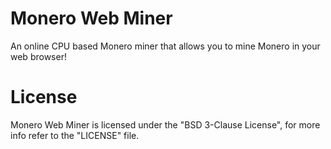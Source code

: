 Monero Web Miner
============
An online CPU based Monero miner that allows you to mine Monero in your web browser!

License
=======
Monero Web Miner is licensed under the "BSD 3-Clause License", for more info refer to the "LICENSE" file.
